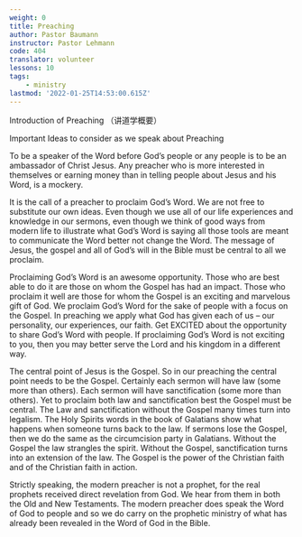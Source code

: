 ```yaml
---
weight: 0
title: Preaching
author: Pastor Baumann
instructor: Pastor Lehmann
code: 404
translator: volunteer
lessons: 10
tags:
    - ministry
lastmod: '2022-01-25T14:53:00.615Z'
---
```


Introduction of Preaching （讲道学概要）

Important Ideas to consider as we speak about Preaching

To be a speaker of the Word before God’s people or any people is to be an ambassador of Christ Jesus. Any preacher who is more interested in themselves or earning money than in telling people about Jesus and his Word, is a mockery.

It is the call of a preacher to proclaim God’s Word. We are not free to substitute our own ideas. Even though we use all of our life experiences and knowledge in our sermons, even though we think of good ways from modern life to illustrate what God’s Word is saying all those tools are meant to communicate the Word better not change the Word. The message of Jesus, the gospel and all of God’s will in the Bible must be central to all we proclaim.

Proclaiming God’s Word is an awesome opportunity. Those who are best able to do it are those on whom the Gospel has had an impact. Those who proclaim it well are those for whom the Gospel is an exciting and marvelous gift of God. We proclaim God’s Word for the sake of people with a focus on the Gospel. In preaching we apply what God has given each of us – our personality, our experiences, our faith. Get EXCITED about the opportunity to share God’s Word with people. If proclaiming God’s Word is not exciting to you, then you may better serve the Lord and his kingdom in a different way.

The central point of Jesus is the Gospel. So in our preaching the central point needs to be the Gospel. Certainly each sermon will have law (some more than others). Each sermon will have sanctification (some more than others). Yet to proclaim both law and sanctification best the Gospel must be central. The Law and sanctification without the Gospel many times turn into legalism. The Holy Spirits words in the book of Galatians show what happens when someone turns back to the law. If sermons lose the Gospel, then we do the same as the circumcision party in Galatians. Without the Gospel the law strangles the spirit. Without the Gospel, sanctification turns into an extension of the law. The Gospel is the power of the Christian faith and of the Christian faith in action.

Strictly speaking, the modern preacher is not a prophet, for the real prophets received direct revelation from God. We hear from them in both the Old and New Testaments. The modern preacher does speak the Word of God to people and so we do carry on the prophetic ministry of what has already been revealed in the Word of God in the Bible.
